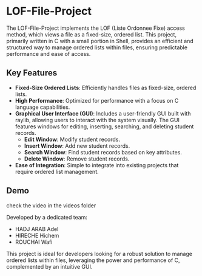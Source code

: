 # LOF-File-Project

The LOF-File-Project implements the LOF (Liste Ordonnee Fixe) access method, which views a file as a fixed-size, ordered list. This project, primarily written in C with a small portion in Shell, provides an efficient and structured way to manage ordered lists within files, ensuring predictable performance and ease of access.

## Key Features

- **Fixed-Size Ordered Lists**: Efficiently handles files as fixed-size, ordered lists.
- **High Performance**: Optimized for performance with a focus on C language capabilities.
- **Graphical User Interface (GUI)**: Includes a user-friendly GUI built with raylib, allowing users to interact with the system visually. The GUI features windows for editing, inserting, searching, and deleting student records.
  - **Edit Window**: Modify student records.
  - **Insert Window**: Add new student records.
  - **Search Window**: Find student records based on key attributes.
  - **Delete Window**: Remove student records.
- **Ease of Integration**: Simple to integrate into existing projects that require ordered list management.

## Demo

check the video in the videos folder

Developed by a dedicated team:

- HADJ ARAB Adel
- HIRECHE Hichem
- ROUCHAI Wafi

This project is ideal for developers looking for a robust solution to manage ordered lists within files, leveraging the power and performance of C, complemented by an intuitive GUI.
